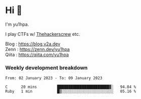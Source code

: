 # Hi 👋

I'm yu1hpa.

I play CTFs w/ [Thehackerscrew](https://www.thehackerscrew.team/) etc.

Blog : https://blog.y2a.dev  
Zenn : https://zenn.dev/yu1hpa  
Qiita : https://qiita.com/yu1hpa  

### Weekly development breakdown

<!--START_SECTION:waka-->

```text
From: 02 January 2023 - To: 09 January 2023

C      20 mins         ███████████████████████▓░   94.84 %
Ruby   1 min           █▒░░░░░░░░░░░░░░░░░░░░░░░   05.16 %
```

<!--END_SECTION:waka-->

